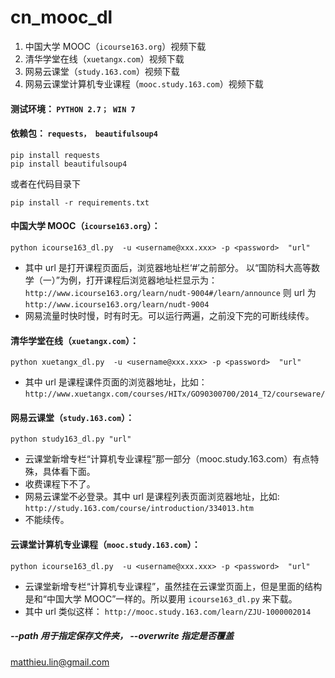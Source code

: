 cn_mooc_dl
==========

1. 中国大学 MOOC（`icourse163.org`）视频下载
2. 清华学堂在线（`xuetangx.com`）视频下载
3. 网易云课堂（`study.163.com`）视频下载
4. 网易云课堂计算机专业课程（`mooc.study.163.com`）视频下载

#### 测试环境：   `PYTHON 2.7； WIN 7`
#### 依赖包： `requests， beautifulsoup4`
	pip install requests
	pip install beautifulsoup4
或者在代码目录下
	
	pip install -r requirements.txt 


#### 中国大学 MOOC（`icourse163.org`）：
    python icourse163_dl.py  -u <username@xxx.xxx> -p <password>  "url"

* 其中 url 是打开课程页面后，浏览器地址栏‘#’之前部分。
以“国防科大高等数学（一）”为例，打开课程后浏览器地址栏显示为：
`http://www.icourse163.org/learn/nudt-9004#/learn/announce`
则 url 为 `http://www.icourse163.org/learn/nudt-9004`
* 网易流量时快时慢，时有时无。可以运行两遍，之前没下完的可断线续传。

#### 清华学堂在线（`xuetangx.com`）：    
    python xuetangx_dl.py  -u <username@xxx.xxx> -p <password>  "url"
    
* 其中 url 是课程课件页面的浏览器地址，比如：
`http://www.xuetangx.com/courses/HITx/GO90300700/2014_T2/courseware/`

#### 网易云课堂（`study.163.com`）：
    python study163_dl.py "url"
* 云课堂新增专栏“计算机专业课程”那一部分（mooc.study.163.com）有点特殊，具体看下面。
* 收费课程下不了。
* 网易云课堂不必登录。其中 url 是课程列表页面浏览器地址，比如:
`http://study.163.com/course/introduction/334013.htm`
* 不能续传。

 
#### 云课堂计算机专业课程（`mooc.study.163.com`）： 
    python icourse163_dl.py  -u <username@xxx.xxx> -p <password>  "url" 
* 云课堂新增专栏“计算机专业课程”，虽然挂在云课堂页面上，但是里面的结构是和“中国大学 MOOC”一样的。所以要用 `icourse163_dl.py` 来下载。
* 其中 url 类似这样： `http://mooc.study.163.com/learn/ZJU-1000002014`


##### --path 用于指定保存文件夹， --overwrite 指定是否覆盖


matthieu.lin@gmail.com